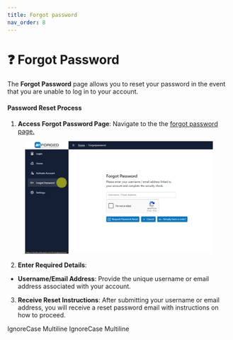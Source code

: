 ```yaml
---
title: Forgot password
nav_order: 8
---
```


# ❓ Forgot Password

The **Forgot Password** page allows you to reset your password in the event that you are unable to log in to your account.

#### Password Reset Process

1. **Access Forgot Password Page**: Navigate to the the [forgot password page.](https://studio.aiforged.com/forgotpassword)

<figure><img src="assets/image%20%2827%29%20%281%29%20%281%29.png" alt=""><figcaption></figcaption></figure>

2. **Enter Required Details**:

* **Username/Email Address**: Provide the unique username or email address associated with your account.

3. **Receive Reset Instructions**: After submitting your username or email address, you will receive a reset password email with instructions on how to proceed.

 IgnoreCase Multiline IgnoreCase Multiline
